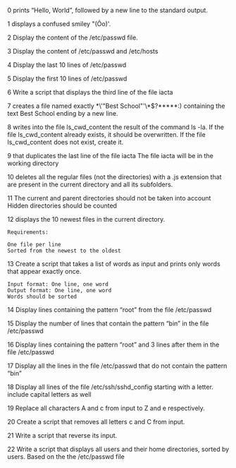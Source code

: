 0 prints “Hello, World”, followed by a new line to the standard output.

1 displays a confused smiley "(Ôo)'.

2 Display the content of the /etc/passwd file.

3 Display the content of /etc/passwd and /etc/hosts

4 Display the last 10 lines of /etc/passwd

5 Display the first 10 lines of /etc/passwd

6 Write a script that displays the third line of the file iacta

7 creates a file named exactly \*\\'"Best School"\'\\*$\?\*\*\*\*\*:) containing the   text Best School ending by a new line.

8 writes into the file ls_cwd_content the result of the command ls -la. If the file   ls_cwd_content already exists, it should be overwritten. If the file ls_cwd_content   does not exist, create it.

9  that duplicates the last line of the file iacta
    The file iacta will be in the working directory

10 deletes all the regular files (not the directories) with a .js extension that are       present in the current directory and all its subfolders.

11 The current and parent directories should not be taken into account
   Hidden directories should be counted

12  displays the 10 newest files in the current directory.

	Requirements:

	One file per line
	Sorted from the newest to the oldest

13 Create a script that takes a list of words as input and prints only words that       appear exactly once.

	Input format: One line, one word
	Output format: One line, one word
	Words should be sorted

14 Display lines containing the pattern “root” from the file /etc/passwd

15 Display the number of lines that contain the pattern “bin” in the file /etc/passwd

16 Display lines containing the pattern “root” and 3 lines after them in the file    /etc/passwd

17 Display all the lines in the file /etc/passwd that do not contain the pattern “bin”

18 Display all lines of the file /etc/ssh/sshd_config starting with a letter.
   include capital letters as well

19 Replace all characters A and c from input to Z and e respectively.

20 Create a script that removes all letters c and C from input.

21 Write a script that reverse its input.

22 Write a script that displays all users and their home directories, sorted by users.
   Based on the the /etc/passwd file


